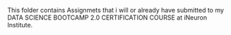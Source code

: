This folder contains Assignmets that i will or already have submitted to my DATA SCIENCE BOOTCAMP 2.0 CERTIFICATION COURSE at iNeuron Institute.
